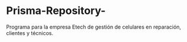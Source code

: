 # Prisma-Repository-
Programa para la empresa Etech de gestión de celulares en reparación, clientes y técnicos.
